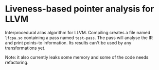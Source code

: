 # Liveness-based pointer analysis for LLVM

Interprocedural alias algorithm for LLVM. Compiling creates a file named `lfcpa.so` containing a pass named `test-pass`. The pass will analyse the IR and print points-to information. Its results can't be used by any transformations yet.

Note: it also currently leaks some memory and some of the code needs refactoring.

